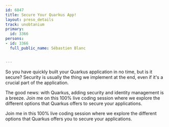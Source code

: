 ---
id: 6847
title: Secure Your Quarkus App!
layout: preso_details
track: unobtanium
primary:
  id: 3366
persons:
- id: 3366
  full_public_name: Sébastien Blanc

---
So you have quickly built your Quarkus application in no time, but is it secure? Security is usually the thing we implement at the end, even if it's a crucial part of the application.

The good news: with Quarkus, adding security and identity management is a breeze. Join me on this 100% live coding session where we explore the different options that Quarkus offers to secure your applications.

Join me in this 100% live coding session where we explore the different options that Quarkus offers you to secure your applications.
